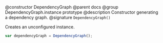 @constructor DependencyGraph
@parent docs
@group DependencyGraph.instance prototype
@description Constructor generating a dependency graph.
@signature `DependencyGraph()`

Creates an unconfigured instance.

```js
var dependencyGraph = DependencyGraph();
```
